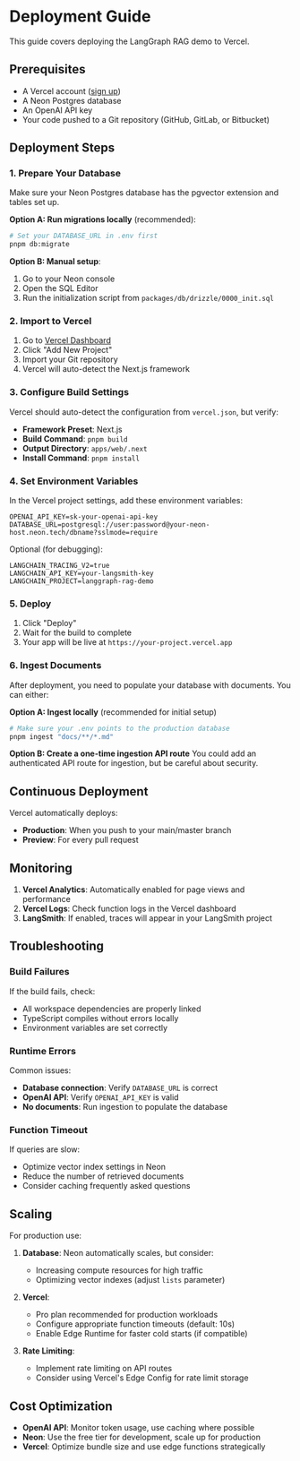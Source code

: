 # Deployment Guide

This guide covers deploying the LangGraph RAG demo to Vercel.

## Prerequisites

- A Vercel account ([sign up](https://vercel.com/signup))
- A Neon Postgres database
- An OpenAI API key
- Your code pushed to a Git repository (GitHub, GitLab, or Bitbucket)

## Deployment Steps

### 1. Prepare Your Database

Make sure your Neon Postgres database has the pgvector extension and tables set up.

**Option A: Run migrations locally** (recommended):
```bash
# Set your DATABASE_URL in .env first
pnpm db:migrate
```

**Option B: Manual setup**:
1. Go to your Neon console
2. Open the SQL Editor
3. Run the initialization script from `packages/db/drizzle/0000_init.sql`

### 2. Import to Vercel

1. Go to [Vercel Dashboard](https://vercel.com/dashboard)
2. Click "Add New Project"
3. Import your Git repository
4. Vercel will auto-detect the Next.js framework

### 3. Configure Build Settings

Vercel should auto-detect the configuration from `vercel.json`, but verify:

- **Framework Preset**: Next.js
- **Build Command**: `pnpm build`
- **Output Directory**: `apps/web/.next`
- **Install Command**: `pnpm install`

### 4. Set Environment Variables

In the Vercel project settings, add these environment variables:

```
OPENAI_API_KEY=sk-your-openai-api-key
DATABASE_URL=postgresql://user:password@your-neon-host.neon.tech/dbname?sslmode=require
```

Optional (for debugging):
```
LANGCHAIN_TRACING_V2=true
LANGCHAIN_API_KEY=your-langsmith-key
LANGCHAIN_PROJECT=langgraph-rag-demo
```

### 5. Deploy

1. Click "Deploy"
2. Wait for the build to complete
3. Your app will be live at `https://your-project.vercel.app`

### 6. Ingest Documents

After deployment, you need to populate your database with documents. You can either:

**Option A: Ingest locally** (recommended for initial setup)
```bash
# Make sure your .env points to the production database
pnpm ingest "docs/**/*.md"
```

**Option B: Create a one-time ingestion API route**
You could add an authenticated API route for ingestion, but be careful about security.

## Continuous Deployment

Vercel automatically deploys:
- **Production**: When you push to your main/master branch
- **Preview**: For every pull request

## Monitoring

1. **Vercel Analytics**: Automatically enabled for page views and performance
2. **Vercel Logs**: Check function logs in the Vercel dashboard
3. **LangSmith**: If enabled, traces will appear in your LangSmith project

## Troubleshooting

### Build Failures

If the build fails, check:
- All workspace dependencies are properly linked
- TypeScript compiles without errors locally
- Environment variables are set correctly

### Runtime Errors

Common issues:
- **Database connection**: Verify `DATABASE_URL` is correct
- **OpenAI API**: Verify `OPENAI_API_KEY` is valid
- **No documents**: Run ingestion to populate the database

### Function Timeout

If queries are slow:
- Optimize vector index settings in Neon
- Reduce the number of retrieved documents
- Consider caching frequently asked questions

## Scaling

For production use:

1. **Database**: Neon automatically scales, but consider:
   - Increasing compute resources for high traffic
   - Optimizing vector indexes (adjust `lists` parameter)

2. **Vercel**: 
   - Pro plan recommended for production workloads
   - Configure appropriate function timeouts (default: 10s)
   - Enable Edge Runtime for faster cold starts (if compatible)

3. **Rate Limiting**:
   - Implement rate limiting on API routes
   - Consider using Vercel's Edge Config for rate limit storage

## Cost Optimization

- **OpenAI API**: Monitor token usage, use caching where possible
- **Neon**: Use the free tier for development, scale up for production
- **Vercel**: Optimize bundle size and use edge functions strategically


